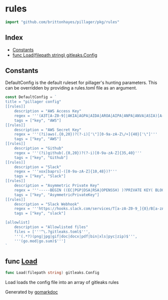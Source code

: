 <!-- Code generated by gomarkdoc. DO NOT EDIT -->

# rules

```go
import "github.com/brittonhayes/pillager/pkg/rules"
```

## Index

- [Constants](<#constants>)
- [func Load(filepath string) gitleaks.Config](<#func-load>)


## Constants

DefaultConfig is the default ruleset for pillager's hunting parameters\. This can be overridden by providing a rules\.toml file as an argument\.

```go
const DefaultConfig = `
title = "pillager config"
[[rules]]
	description = "AWS Access Key"
	regex = '''(A3T[A-Z0-9]|AKIA|AGPA|AIDA|AROA|AIPA|ANPA|ANVA|ASIA)[A-Z0-9]{16}'''
	tags = ["key", "AWS"]
[[rules]]
	description = "AWS Secret Key"
	regex = '''(?i)aws(.{0,20})?(?-i)['\"][0-9a-zA-Z\/+]{40}['\"]'''
	tags = ["key", "AWS"]
[[rules]]
	description = "Github"
	regex = '''(?i)github(.{0,20})?(?-i)[0-9a-zA-Z]{35,40}'''
	tags = ["key", "Github"]
[[rules]]
	description = "Slack"
	regex = '''xox[baprs]-([0-9a-zA-Z]{10,48})?'''
	tags = ["key", "Slack"]
[[rules]]
	description = "Asymmetric Private Key"
	regex = '''-----BEGIN ((EC|PGP|DSA|RSA|OPENSSH) )?PRIVATE KEY( BLOCK)?-----'''
	tags = ["key", "AsymmetricPrivateKey"]
[[rules]]
	description = "Slack Webhook"
	regex = '''https://hooks.slack.com/services/T[a-zA-Z0-9_]{8}/B[a-zA-Z0-9_]{8}/[a-zA-Z0-9_]{24}'''
	tags = ["key", "slack"]

[allowlist]
	description = "Allowlisted files"
	files = ['''^\.?gitleaks.toml$''',
	'''(.*?)(png|jpg|gif|doc|docx|pdf|bin|xls|pyc|zip)$''',
	'''(go.mod|go.sum)$''']
`
```

## func [Load](<https://github.com/brittonhayes/pillager/blob/main/pkg/rules/rules.go#L11>)

```go
func Load(filepath string) gitleaks.Config
```

Load loads the config file into an array of gitleaks rules



Generated by [gomarkdoc](<https://github.com/princjef/gomarkdoc>)
